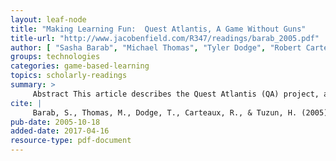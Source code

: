 ```yaml
---
layout: leaf-node
title: "Making Learning Fun:  Quest Atlantis, A Game Without Guns"
title-url: "http://www.jacobenfield.com/R347/readings/barab_2005.pdf"
author: [ "Sasha Barab", "Michael Thomas", "Tyler Dodge", "Robert Carteaux", "Hakan Tuzun" ]
groups: technologies
categories: game-based-learning
topics: scholarly-readings
summary: >
     Abstract This article describes the Quest Atlantis (QA) project, a learning and teaching project that employs a multiuser, virtual environment to immerse children, ages 9?12, in educational tasks. QA combines strategies used in commercial gaming environments with lessons from educational research on learning and motivation. It allows users at participating elementary schools and after-school centers to travel through virtual spaces to perform educational activities, talk with other users and mentors, and build virtual personae. Our work has involved an agenda and process that may be called socially-responsive design, which involves building sociotechnical structures that engage with and potentially transform individuals and their contexts of participation. This work sits at the intersection of education, entertainment, and social commitment and suggests an expansive focus for instructional designers. The focus is on engaging classroom culture and relevant aspects of student life to inspire participation consistent with social commitments and educational goals interpreted locally.
cite: |
     Barab, S., Thomas, M., Dodge, T., Carteaux, R., & Tuzun, H. (2005). Making learning fun: Quest Atlantis, a game without guns. Educational technology research and development, 53(1), 86-107.
pub-date: 2005-10-18
added-date: 2017-04-16
resource-type: pdf-document
---
```

